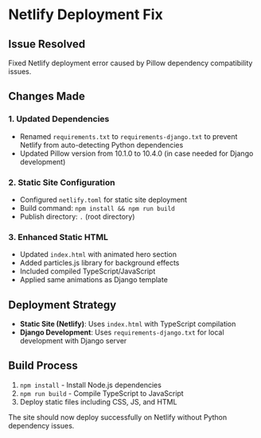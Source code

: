 # Netlify Deployment Fix

## Issue Resolved
Fixed Netlify deployment error caused by Pillow dependency compatibility issues.

## Changes Made

### 1. Updated Dependencies
- Renamed `requirements.txt` to `requirements-django.txt` to prevent Netlify from auto-detecting Python dependencies
- Updated Pillow version from 10.1.0 to 10.4.0 (in case needed for Django development)

### 2. Static Site Configuration
- Configured `netlify.toml` for static site deployment
- Build command: `npm install && npm run build`
- Publish directory: `.` (root directory)

### 3. Enhanced Static HTML
- Updated `index.html` with animated hero section
- Added particles.js library for background effects
- Included compiled TypeScript/JavaScript
- Applied same animations as Django template

## Deployment Strategy
- **Static Site (Netlify)**: Uses `index.html` with TypeScript compilation
- **Django Development**: Uses `requirements-django.txt` for local development with Django server

## Build Process
1. `npm install` - Install Node.js dependencies
2. `npm run build` - Compile TypeScript to JavaScript
3. Deploy static files including CSS, JS, and HTML

The site should now deploy successfully on Netlify without Python dependency issues.